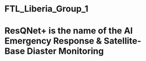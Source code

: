 # FTL_Liberia_Group_1
# ResQNet+ is the name of the AI Emergency Response & Satellite-Base Diaster Monitoring 

